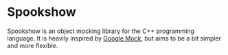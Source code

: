 # Spookshow

Spookshow is an object mocking library for the C++ programming language. It is heavily inspired by
[Google Mock](https://github.com/google/googlemock/tree/master/googlemock), but aims to be a bit
simpler and more flexible.
